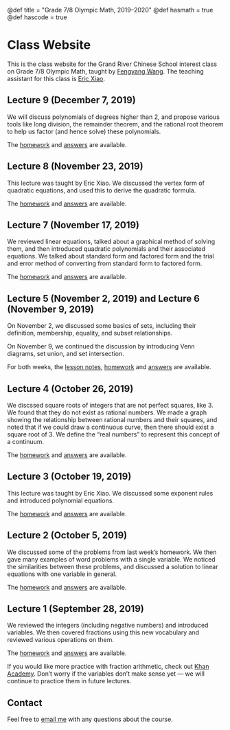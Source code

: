 @def title = "Grade 7/8 Olympic Math, 2019–2020"
@def hasmath = true
@def hascode = true

# Class Website

This is the class website for the Grand River Chinese School interest class on Grade 7/8
Olympic Math, taught by [Fengyang Wang](https://wafy.me/). The teaching assistant for this
class is [Eric Xiao](https://mathlord2.github.io/).

## Lecture 9 (December 7, 2019)

We will discuss polynomials of degrees higher than 2, and propose various tools like long
division, the remainder theorem, and the rational root theorem to help us factor (and hence
solve) these polynomials.

The [homework](assets/homework/polynomials.pdf) and
[answers](assets/solutions/polynomials.pdf) are available.

## Lecture 8 (November 23, 2019)

This lecture was taught by Eric Xiao. We discussed the vertex form of quadratic equations,
and used this to derive the quadratic formula.

The [homework](assets/homework/quadratic-formula.pdf) and
[answers](assets/solutions/quadratic-formula.pdf) are available.

## Lecture 7 (November 17, 2019)

We reviewed linear equations, talked about a graphical method of solving them, and then
introduced quadratic polynomials and their associated equations. We talked about standard
form and factored form and the trial and error method of converting from standard form to
factored form.

The [homework](assets/homework/quadratic-equations.pdf) and
[answers](assets/solutions/quadratic-equations.pdf) are available.

## Lecture 5 (November 2, 2019) and Lecture 6 (November 9, 2019)

On November 2, we discussed some basics of sets, including their definition, membership,
equality, and subset relationships.

On November 9, we continued the discussion by introducing Venn diagrams, set union, and set
intersection.

For both weeks, the [lesson notes](pub/sets.html), [homework](assets/homework/sets.pdf) and
[answers](assets/solutions/sets.pdf) are available.

## Lecture 4 (October 26, 2019)

We discssed square roots of integers that are not perfect squares, like $3$. We found that
they do not exist as rational numbers. We made a graph showing the relationship between
rational numbers and their squares, and noted that if we could draw a continuous curve, then
there should exist a square root of $3$. We define the “real numbers” to represent this
concept of a continuum.

The [homework](assets/homework/real-numbers.pdf) and
[answers](assets/solutions/real-numbers.pdf) are available.

## Lecture 3 (October 19, 2019)

This lecture was taught by Eric Xiao. We discussed some exponent rules and introduced
polynomial equations.

The [homework](assets/homework/exponents.pdf) and [answers](assets/solutions/exponents.pdf)
are available.

## Lecture 2 (October 5, 2019)

We discussed some of the problems from last week’s homework. We then gave many examples of
word problems with a single variable. We noticed the similarities between these problems,
and discussed a solution to linear equations with one variable in general.

The [homework](assets/homework/linear-systems.pdf) and
[answers](assets/solutions/linear-systems.pdf) are available.

## Lecture 1 (September 28, 2019)

We reviewed the integers (including negative numbers) and introduced variables. We then
covered fractions using this new vocabulary and reviewed various operations on them.

The [homework](assets/homework/rational-numbers.pdf) and
[answers](assets/solutions/rational-numbers.pdf) are available.

If you would like more practice with fraction arithmetic, check out [Khan
Academy](https://www.khanacademy.org/math/arithmetic/fraction-arithmetic). Don’t worry if
the variables don’t make sense yet — we will continue to practice them in future lectures.

## Contact

Feel free to [email me](mailto:fengyangwang0@gmail.com) with any questions about the course.

